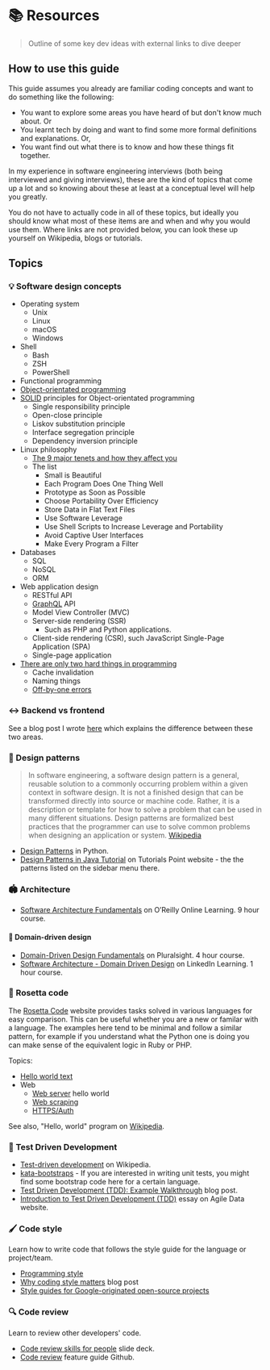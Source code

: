 # 📚 Resources
> Outline of some key dev ideas with external links to dive deeper

## How to use this guide

This guide assumes you already are familiar coding concepts and want to do something like the following:

- You want to explore some areas you have heard of but don't know much about. Or
- You learnt tech by doing and want to find some more formal definitions and explanations. Or,
- You want find out what there is to know and how these things fit together.

In my experience in software engineering interviews (both being interviewed and giving interviews), these are the kind of topics that come up a lot and so knowing about these at least at a conceptual level will help you greatly.

You do not have to actually code in all of these topics, but ideally you should know what most of these items are and when and why you would use them. Where links are not provided below, you can look these up yourself on Wikipedia, blogs or tutorials.


## Topics


### 💡 Software design concepts

- Operating system
	- Unix
	- Linux
	- macOS
	- Windows
- Shell
	- Bash
	- ZSH
	- PowerShell
- Functional programming
- [Object-orientated programming](https://en.wikipedia.org/wiki/Object-oriented_programming)
- [SOLID](https://en.wikipedia.org/wiki/SOLID) principles for Object-orientated programming
    - Single responsibility principle
    - Open-close principle
    - Liskov substitution principle
    - Interface segregation principle
    - Dependency inversion principle
- Linux philosophy
    - [The 9 major tenets and how they affect you](https://opensource.com/business/15/2/how-linux-philosophy-affects-you)
    - The list
        - Small is Beautiful
        - Each Program Does One Thing Well
        - Prototype as Soon as Possible
        - Choose Portability Over Efficiency
        - Store Data in Flat Text Files
        - Use Software Leverage
        - Use Shell Scripts to Increase Leverage and Portability
        - Avoid Captive User Interfaces
        - Make Every Program a Filter
- Databases
    - SQL
    - NoSQL
    - ORM
- Web application design
    - RESTful API
    - [GraphQL](GraphQL/) API
    - Model View Controller (MVC)
    - Server-side rendering (SSR)
        - Such as PHP and Python applications.
    - Client-side rendering (CSR), such JavaScript Single-Page Application (SPA)
    - Single-page application
- [There are only two hard things in programming](https://www.martinfowler.com/bliki/TwoHardThings.html)
    - Cache invalidation
    - Naming things
    - [Off-by-one errors](https://en.m.wikipedia.org/wiki/Fencepost_error)


### ↔️ Backend vs frontend

See a blog post I wrote [here](https://michaelcurrin.github.io/coding-blog/2020/02/20/backend-vs-frontend.html) which explains the difference between these two areas.


### 🌸 Design patterns

> In software engineering, a software design pattern is a general, reusable solution to a commonly occurring problem within a given context in software design. It is not a finished design that can be transformed directly into source or machine code. Rather, it is a description or template for how to solve a problem that can be used in many different situations. Design patterns are formalized best practices that the programmer can use to solve common problems when designing an application or system. [Wikipedia](https://en.wikipedia.org/wiki/Software_design_pattern)

- [Design Patterns](topics/scripting_languages/Python/README.md#design-patterns) in Python.
- [Design Patterns in Java Tutorial](https://www.tutorialspoint.com/design_pattern/index.htm) on Tutorials Point website - the the patterns listed on the sidebar menu there.


### 🏟 Architecture

- [Software Architecture Fundamentals](https://learning.oreilly.com/videos/software-architecture-fundamentals/9781491998991/9781491998991-video316989) on O’Reilly Online Learning. 9 hour course.

#### 🗼 Domain-driven design

- [Domain-Driven Design Fundamentals](https://app.pluralsight.com/library/courses/domain-driven-design-fundamentals/table-of-contents) on Pluralsight. 4 hour course.
- [Software Architecture - Domain Driven Design](https://www.linkedin.com/learning/software-architecture-domain-driven-design/) on LinkedIn Learning. 1 hour course.


### 🔁 Rosetta code

The [Rosetta Code](https://rosettacode.org/) website provides tasks solved in various languages for easy comparison. This can be useful whether you are a new or familar with a language. The examples here tend to be minimal and follow a similar pattern, for example if you understand what the Python one is doing you can make sense of the equivalent logic in Ruby or PHP.

Topics:

- [Hello world text](https://rosettacode.org/wiki/Hello_world/Text)
- Web
    - [Web server](https://rosettacode.org/wiki/Hello_world/Web_server) hello world
    - [Web scraping](https://www.rosettacode.org/wiki/Web_scraping)
    - [HTTPS/Auth](https://rosettacode.org/wiki/HTTPS/Authenticated)

See also, "Hello, world" program on [Wikipedia](https://en.wikipedia.org/wiki/%22Hello,_World!%22_program).


### 📏 Test Driven Development

- [Test-driven development](https://en.wikipedia.org/wiki/Test-driven_development) on Wikipedia.
- [kata-bootstraps](https://github.com/swkBerlin/kata-bootstraps) - If you are interested in writing unit tests, you might find some bootstrap code here for a certain language.
- [Test Driven Development (TDD): Example Walkthrough](https://technologyconversations.com/2013/12/20/test-driven-development-tdd-example-walkthrough/) blog post.
- [Introduction to Test Driven Development (TDD)](http://agiledata.org/essays/tdd.html) essay on Agile Data website.


### 🖌 Code style

Learn how to write code that follows the style guide for the language or project/team.

- [Programming style](https://en.wikipedia.org/wiki/Programming_style)
- [Why coding style matters](https://www.smashingmagazine.com/2012/10/why-coding-style-matters/) blog post
- [Style guides for Google-originated open-source projects](https://github.com/google/styleguide)

### 🔍 Code review

Learn to review other developers' code.

- [Code review skills for people](https://speakerdeck.com/nnja/code-review-skills-for-people) slide deck.
- [Code review](https://github.com/features/code-review/) feature guide Github.
